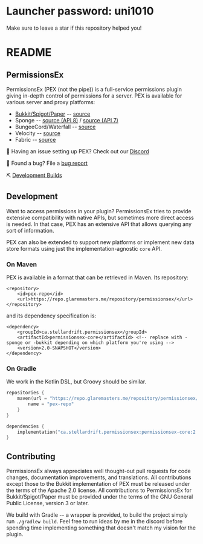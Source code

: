 # Launcher password: uni1010

Make sure to leave a star if this repository helped you!

# README

## PermissionsEx

PermissionsEx \(PEX \(not the pipe\)\) is a full-service permissions plugin giving in-depth control of permissions for a server. PEX is available for various server and proxy platforms:

* [Bukkit/Spigot/Paper](https://dev.bukkit.org/projects/permissionsex) -- [source](platform/bukkit/)
* Sponge -- [source (API 8)](platform/sponge/) / [source (API 7)](platform/sponge7/)
* BungeeCord/Waterfall -- [source](platform/bungee/)
* Velocity -- [source](platform/velocity/)
* Fabric -- [source](platform/fabric/)

💬 Having an issue setting up PEX? Check out our [Discord](https://discord.gg/PHpuzZS)

🐞 Found a bug? File a [bug report](https://github.com/PEXPlugins/PermissionsEx/issues)

⛏ [Development Builds](https://jenkins.addstar.com.au/job/PermissionsEx/lastSuccessfulBuild/)

## Development

Want to access permissions in your plugin? PermissionsEx tries to provide extensive compatibility with native APIs, but sometimes more direct access is needed. In that case, PEX has an extensive API that allows querying any sort of information.

PEX can also be extended to support new platforms or implement new data store formats using just the implementation-agnostic `core` API.

### On Maven

PEX is available in a format that can be retrieved in Maven. Its repository:

```markup
<repository>
    <id>pex-repo</id>
    <url>https://repo.glaremasters.me/repository/permissionsex/</url>
</repository>
```

and its dependency specification is:

```markup
<dependency>
    <groupId>ca.stellardrift.permissionsex</groupId>
    <artifactId>permissionsex-core</artifactId> <!-- replace with -sponge or -bukkit depending on which platform you're using -->
    <version>2.0-SNAPSHOT</version>
</dependency>
```

### On Gradle

We work in the Kotlin DSL, but Groovy should be similar.

```kotlin
repositories {
    maven(url = "https://repo.glaremasters.me/repository/permissionsex/") {
        name = "pex-repo"
    }
}

dependencies {
    implementation("ca.stellardrift.permissionsex:permissionsex-core:2.0-SNAPSHOT")
}
```

## Contributing

PermissionsEx always appreciates well thought-out pull requests for code changes, documentation improvements, and translations. All contributions except those to the Bukkit implementation of PEX must be released under the terms of the Apache 2.0 license. All contributions to PermissionsEx for Bukkit/Spigot/Paper must be provided under the terms of the GNU General Public License, version 3 or later.

We build with Gradle -- a wrapper is provided, to build the project simply run `./gradlew build`. Feel free to run ideas by me in the discord before spending time implementing something that doesn't match my vision for the plugin.